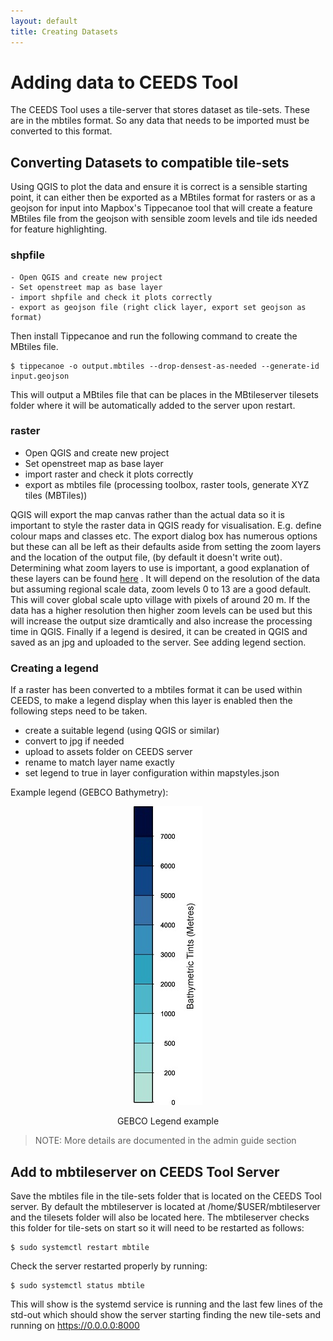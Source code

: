 ```yaml
---
layout: default
title: Creating Datasets
---
```

# Adding data to CEEDS Tool
The CEEDS Tool uses a tile-server that stores dataset as tile-sets. These are in the mbtiles format. So any data that needs to be imported must be converted to this format.

## Converting Datasets to compatible tile-sets
Using QGIS to plot the data and ensure it is correct is a sensible starting point, it can either then be exported as a MBtiles format for rasters or as a geojson for input into Mapbox's Tippecanoe tool that will create a feature MBtiles file from the geojson with sensible zoom levels and tile ids needed for feature highlighting. 

### shpfile 

    - Open QGIS and create new project
    - Set openstreet map as base layer
    - import shpfile and check it plots correctly
    - export as geojson file (right click layer, export set geojson as format)

Then install Tippecanoe and run the following command to create the MBtiles file.

```shell
$ tippecanoe -o output.mbtiles --drop-densest-as-needed --generate-id input.geojson
```

This will output a MBtiles file that can be places in the MBtileserver tilesets folder where it will be automatically added to the server upon restart.

### raster
 
- Open QGIS and create new project
- Set openstreet map as base layer
- import raster and check it plots correctly
- export as mbtiles file (processing toolbox, raster tools, generate XYZ tiles (MBTiles))

QGIS will export the map canvas rather than the actual data so it is important to style the raster data in QGIS ready for visualisation. 
E.g. define colour maps and classes etc. The export dialog box has numerous options but these can all be left as their defaults
aside from setting the zoom layers and the location of the output file, (by default it doesn't write out). 
Determining what zoom layers to use is important, a good explanation of these layers can be found [here](https://wiki.openstreetmap.org/wiki/Zoom_levels)
. It will depend on the resolution of the data but assuming regional scale data, zoom levels 0 to 13 are a good default. This will cover global scale upto village with pixels of around 20 m.
If the data has a higher resolution then higher zoom levels can be used but this will increase the output size dramtically and also increase the processing time in QGIS. Finally if a legend is desired, it can be created in QGIS and saved as an jpg and uploaded to the server. See adding legend section.

### Creating a legend
If a raster has been converted to a mbtiles format it can be used within CEEDS, to make a legend display when this layer is enabled then the following steps need to be taken.

- create a suitable legend (using QGIS or similar)
- convert to jpg if needed
- upload to assets folder on CEEDS server
- rename to match layer name exactly
- set legend to true in layer configuration within mapstyles.json

Example legend (GEBCO Bathymetry):
<div align="center">
<img src="assets/GEBCO.jpg" alt="Example Legend">
<p> GEBCO Legend example </p>
</div>

> NOTE: More details are documented in the admin guide section

## Add to mbtileserver on CEEDS Tool Server

Save the mbtiles file in the tile-sets folder that is located on the CEEDS Tool server.
By default the mbtileserver is located at /home/$USER/mbtileserver and the tilesets folder will also be
located here. The mbtileserver checks this folder for tile-sets on start so it will need to be restarted 
as follows:

````shell
$ sudo systemctl restart mbtile
````
Check the server restarted properly by running:

````shell
$ sudo systemctl status mbtile
````

This will show is the systemd service is running and the last few lines of the std-out which should show the server starting finding the new tile-sets and running on https://0.0.0.0:8000

